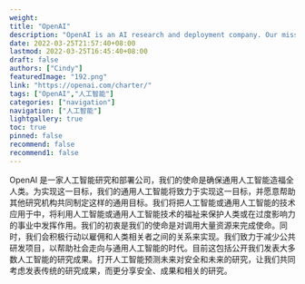 ```yaml
---
weight: 
title: "OpenAI"
description: "OpenAI is an AI research and deployment company. Our mission is to ensure that artificial general intelligence benefits all of humanity."
date: 2022-03-25T21:57:40+08:00
lastmod: 2022-03-25T16:45:40+08:00
draft: false
authors: ["Cindy"]
featuredImage: "192.png"
link: "https://openai.com/charter/"
tags: ["OpenAI","人工智能"]
categories: ["navigation"]
navigation: ["人工智能"]
lightgallery: true
toc: true
pinned: false
recommend: false
recommend1: false
---
```

OpenAI 是一家人工智能研究和部署公司，我们的使命是确保通用人工智能造福全人类。为实现这一目标，我们的通用人工智能将致力于实现这一目标，并愿意帮助其他研究机构共同制定这样的通用目标。我们将把人工智能或通用人工智能的技术应用于中，将利用人工智能或通用人工智能技术的福祉来保护人类或在过度影响力的事业中发挥作用。我们的初衷是我们的使命是对调用大量资源来完成使命。同时，我们会积极行动以雇佣和人类相关者之间的关系来实现。我们致力于减少公共研发项目，以帮助社会走向与通用人工智能的时代。目前这包括公开我们发表大多数人工智能的研究成果。打开人工智能预测未来对安全和未来的研究，让我们共同考虑发表传统的研究成果，而更分享安全、成果和相关的研究。

